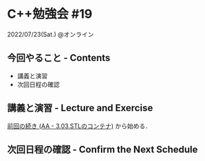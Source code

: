 # C++勉強会 #19

2022/07/23(Sat.) @オンライン

## 今回やること - Contents

- 講義と演習
- 次回日程の確認

## 講義と演習 - Lecture and Exercise

[前回の続き (AA - 3.03.STLのコンテナ)](https://atcoder.jp/contests/apg4b/tasks/APG4b_aa) から始める．

## 次回日程の確認 - Confirm the Next Schedule
